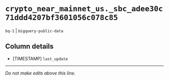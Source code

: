 # `crypto_near_mainnet_us._sbc_adee30c71ddd4207bf3601056c078c85`
`bq-1` | `bigquery-public-data`

## Column details
* [TIMESTAMP] `last_update`

-------------------------------------------------------------------------------
*Do not make edits above this line.*
